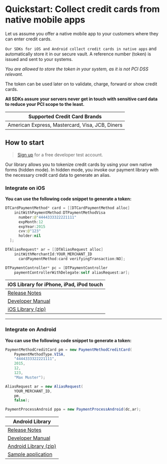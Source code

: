 # Quickstart: Collect credit cards from native mobile apps

Let us assume you offer a native mobile app to your customers where they can enter credit cards.

`Our SDKs for iOS and Android collect credit cards in native apps` and automatically store it in our secure vault. A reference number \(token\) is issued and sent to your systems.

_You are allowed to store the token in your system, as it is not PCI DSS relevant._

The token can be used later on to validate, charge, forward or show credit cards.

**All SDKs assure your servers never get in touch with sensitive card data to reduce your PCI scope to the least.**

| Supported Credit Card Brands |
| --- |
| American Express, Mastercard, Visa, JCB, Diners |

## How to start

> [Sign up](https://www.pci-proxy.com/#/signup) for a free developer test account.

Our library allows you to tokenize credit cards by using your own native forms \(hidden mode\). In hidden mode, you invoke our payment library with the necessary credit card data to generate an alias.

### Integrate on iOS

**You can use the following code snippet to generate a token:**

```swift
DTCardPaymentMethod* card = [[DTCardPaymentMethod alloc] 
    initWithPaymentMethod:DTPaymentMethodVisa 
      number:@"4444333322221111"
      expMonth:12 
      expYear:2015 
      cvv:@"123" 
      holder:nil
  ];

DTAliasRequest* ar = [[DTAliasRequest alloc]
    initWithMerchantId:YOUR_MERCHANT_ID
      cardPaymentMethod:card verifyingTransaction:NO];

DTPaymentController* pc = [DTPaymentController 
    paymentControllerWithDelegate:self aliasRequest:ar];
```

| iOS Library for iPhone, iPad, iPod touch |
| --- |
| [Release Notes](https://pilot.datatrans.biz/showcase/doc/iOS_Release_Notes.pdf) |
| [Developer Manual](https://pilot.datatrans.biz/showcase/doc/iOS_Developers_Manual.pdf) |
| [iOS Library \(zip\)](https://pilot.datatrans.biz/showcase/doc/iOS_Library.zip) |

---

### Integrate on Android

**You can use the following code snippet to generate a token:**

```java
PaymentMethodCreditCard pm = new PaymentMethodCreditCard(
    PaymentMethodType.VISA,
    "4444333322221111", 
    2015, 
    12, 
    123, 
    "Max Muster");

AliasRequest ar = new AliasRequest(
    YOUR_MERCHANT_ID, 
    pm, 
    false);

PaymentProcessAndroid ppa = new PaymentProcessAndroid(dc,ar);
```

| Android Library |
| --- |
| [Release Notes](https://pilot.datatrans.biz/showcase/doc/Android_Release_Notes.pdf) |
| [Developer Manual](https://pilot.datatrans.biz/showcase/doc/Android_Developers_Manual.pdf) |
| [Android Library \(zip\)](https://pilot.datatrans.biz/showcase/doc/Android_Library.zip) |
| [Sample application](https://github.com/datatrans/android-sample-app) |



